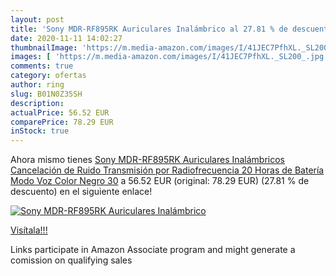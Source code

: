 ```yaml
---
layout: post
title: 'Sony MDR-RF895RK Auriculares Inalámbrico al 27.81 % de descuento'
date: 2020-11-11 14:02:27
thumbnailImage: 'https://m.media-amazon.com/images/I/41JEC7PfhXL._SL200_.jpg'
images: [ 'https://m.media-amazon.com/images/I/41JEC7PfhXL._SL200_.jpg' ]
comments: true
category: ofertas
author: ring
slug: B01N0Z35SH
description:
actualPrice: 56.52 EUR
comparePrice: 78.29 EUR
inStock: true
---
```


Ahora mismo tienes [Sony MDR-RF895RK Auriculares Inalámbricos  Cancelación de Ruido  Transmisión por Radiofrecuencia  20 Horas de Batería  Modo Voz   Color Negro  30](https://www.amazon.es/dp/B01N0Z35SH/?tag=tolees-21) a 56.52 EUR (original: 78.29 EUR) (27.81 %  de descuento) en el siguiente enlace!

[![Sony MDR-RF895RK Auriculares Inalámbrico](https://m.media-amazon.com/images/I/41JEC7PfhXL._SL200_.jpg)](https://www.amazon.es/dp/B01N0Z35SH/?tag=tolees-21)

[Visítala!!!](https://www.amazon.es/dp/B01N0Z35SH/?tag=tolees-21)

Links participate in Amazon Associate program and might generate a comission on qualifying sales
